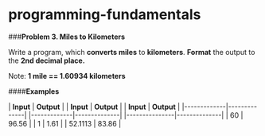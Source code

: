# programming-fundamentals

###**Problem 3. Miles to Kilometers**

Write a program, which **converts miles** to **kilometers**. **Format** the output to the **2nd decimal place.**

Note: **1 mile == 1.60934 kilometers**

####**Examples**

|  **Input**  |  **Output**  |   |  **Input**  |  **Output**  |   |  **Input**    |  **Output**  |
|-------------|--------------|   |-------------|--------------|   |---------------|--------------|
|    60       |    96.56     |   |    1        |    1.61      |   |    52.1113    |    83.86     |
  



 
